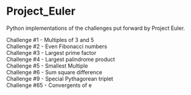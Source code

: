 # Project_Euler
Python implementations of the challenges put forward by Project Euler. 

Challenge #1 - Multiples of 3 and 5  
Challenge #2 - Even Fibonacci numbers  
Challenge #3 - Largest prime factor  
Challenge #4 - Largest palindrome product  
Challenge #5 - Smallest Multiple   
Challenge #6 - Sum square difference  
Challenge #9 - Special Pythagorean triplet  
Challenge #65 - Convergents of e
